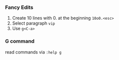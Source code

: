 ### Fancy Edits

1. Create 10 lines with 0. at the beginning `10o0.<esc>`
2. Select paragraph `vip`
3. Use `g<C-a>`

### G command

read commands via `:help g`


